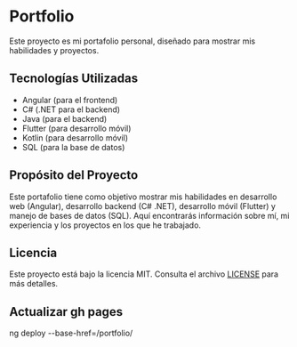 # Portfolio

Este proyecto es mi portafolio personal, diseñado para mostrar mis habilidades y proyectos.

## Tecnologías Utilizadas

*   Angular (para el frontend)
*   C# (.NET para el backend)
*   Java (para el backend)
*   Flutter (para desarrollo móvil)
*   Kotlin (para desarrollo móvil)
*   SQL (para la base de datos)

## Propósito del Proyecto

Este portafolio tiene como objetivo mostrar mis habilidades en desarrollo web (Angular), desarrollo backend (C# .NET), desarrollo móvil (Flutter) y manejo de bases de datos (SQL). Aquí encontrarás información sobre mí, mi experiencia y los proyectos en los que he trabajado.

## Licencia

Este proyecto está bajo la licencia MIT. Consulta el archivo [LICENSE](LICENSE) para más detalles.

## Actualizar gh pages
ng deploy --base-href=/portfolio/